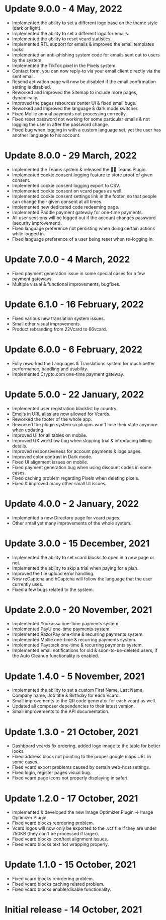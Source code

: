 # Update 9.0.0 - 4 May, 2022
 - Implemented the ability to set a different logo base on the theme style (dark or light).
 - Implemented the ability to set a different logo for emails.
 - Implemented the ability to reset vcard statistics.
 - Implemented RTL support for emails & improved the email templates looks.
 - Implemented an anti-phishing system code for emails sent out to users by the system.
 - Implemented the TikTok pixel in the Pixels system.
 - Contact form, you can now reply-to via your email client directly via the sent email.
 - Resend activation page will now be disabled if the email confirmation setting is disabled.
 - Reworked and improved the Sitemap to include more pages, dynamically.
 - Improved the pages resources center UI & fixed small bugs.
 - Reworked and improved the language & dark mode switcher.
 - Fixed Mollie annual payments not processing correctly.
 - Fixed reset password not working for some particular emails & not logging the user in after the password change.
 - Fixed bug when logging in with a custom language set, yet the user has another language to his account.

# Update 8.0.0 - 29 March, 2022
 - Implemented the Teams system & released the 👨‍💻 Teams Plugin.
 - Implemented cookie consent logging feature to store proof of given consent.
 - Implemented cookie consent logging export to CSV.
 - Implemented cookie consent on vcard pages as well.
 - Implemented cookie consent settings link in the footer, so that people can change their given consent at all times.
 - Implemented new dedicated code redeeming page.
 - Implemented Paddle payment gateway for one-time payments.
 - All user sessions will be logged out if the account changes password (security improvement).
 - Fixed language preference not persisting when doing certain actions while logged in.
 - Fixed language preference of a user being reset when re-logging in.

# Update 7.0.0 - 4 March, 2022
 - Fixed payment generation issue in some special cases for a few payment gateways.
 - Multiple visual & functional improvements, bugfixes.

# Update 6.1.0 - 16 February, 2022
 - Fixed various new translation system issues.
 - Small other visual improvements.
 - Product rebranding from 22Vcard to 66vcard.

# Update 6.0.0 - 6 February, 2022
 - Fully reworked the Languages & Translations system for much better performance, handling and usability.
 - Implemented Crypto.com one-time payment gateway.

# Update 5.0.0 - 22 January, 2022
 - Implemented user registration blacklist by country.
 - Emojis in URL alias are now allowed for Vcards.
 - Reworked the footer of the whole app.
 - Reworked the plugin system so plugins won't lose their state anymore when updating.
 - Improved UI for all tables on mobile.
 - Improved UX workflow bug when skipping trial & introducing billing details.
 - Improved responsiveness for account payments & logs pages.
 - Improved color contrast in Dark mode.
 - Fixed UI alignment issues on mobile.
 - Fixed payment generation bug when using discount codes in some cases.
 - Fixed caching problem regarding Pixels when deleting pixels.
 - Fixed & improved many other small UI issues.

# Update 4.0.0 - 2 January, 2022
 - Implemented a new Directory page for vcard pages.
 - Other small yet many improvements of the whole system.

# Update 3.0.0 - 15 December, 2021
 - Implemented the ability to set vcard blocks to open in a new page or not.
 - Implemented the ability to skip a trial when paying for a plan.
 - Improved the file upload error handling.
 - Now reCaptcha and hCaptcha will follow the language that the user currently uses.
 - Fixed a few bugs related to the system.

# Update 2.0.0 - 20 November, 2021
 - Implemented Yookassa one-time payments system.
 - Implemented PayU one-time payments system.
 - Implemented RazorPay one-time & recurring payments system.
 - Implemented Mollie one-time & recurring payments system.
 - Implemented Paystack one-time & recurring payments system.
 - Implemented email notifications for old & soon-to-be-deleted users, if the Auto Cleanup functionality is enabled.

# Update 1.4.0 - 5 November, 2021
 - Implemented the ability to set a custom First Name, Last Name, Company name, Job title & Birthday for each Vcard.
 - Small improvements to the QR code generator for each vcard as well.
 - Updated all composer dependencies to their latest version.
 - Small improvements to the API documentation.

# Update 1.3.0 - 21 October, 2021
 - Dashboard vcards fix ordering, added logo image to the table for better looks.
 - Fixed address block not pointing to the proper google maps URL in some cases.
 - Fixed vcard export problems caused by certain web-host settings.
 - Fixed login, register pages visual bug.
 - Fixed vcard page icons not properly displaying in safari.

# Update 1.2.0 - 17 October, 2021
 - Implemented & developed the new Image Optimizer Plugin -> Image Optimizer Plugin
 - Fixed vcard blocks reordering problem.
 - Vcard logos will now only be exported to the .vcf file if they are under 750KB (they can't be processed if larger).
 - Fixed vcard blocks icon/text alignment issues.
 - Fixed vcard blocks text not wrapping properly.

# Update 1.1.0 - 15 October, 2021
 - Fixed vcard blocks reordering problem.
 - Fixed vcard blocks caching related problem.
 - Fixed vcard blocks enable/disable functionality.

# Initial release - 14 October, 2021
